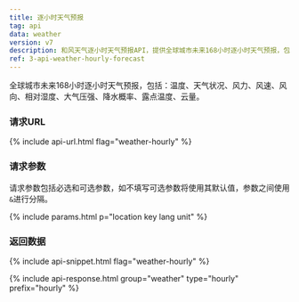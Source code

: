 ```yaml
---
title: 逐小时天气预报
tag: api
data: weather
version: v7
description: 和风天气逐小时天气预报API，提供全球城市未来168小时逐小时天气预报，包括：温度、天气状况、风力、风速、风向、相对湿度、大气压强、降水概率、露点温度、云量。
ref: 3-api-weather-hourly-forecast
---
```


全球城市未来168小时逐小时天气预报，包括：温度、天气状况、风力、风速、风向、相对湿度、大气压强、降水概率、露点温度、云量。

### 请求URL

{% include api-url.html flag="weather-hourly" %}
  
### 请求参数

请求参数包括必选和可选参数，如不填写可选参数将使用其默认值，参数之间使用`&`进行分隔。

{% include params.html p="location key lang unit" %}

### 返回数据

{% include api-snippet.html flag="weather-hourly" %}

{% include api-response.html group="weather" type="hourly" prefix="hourly" %}